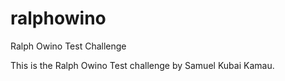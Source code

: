 # ralphowino
Ralph Owino Test Challenge
 
 This is the Ralph Owino Test challenge by Samuel Kubai Kamau.
